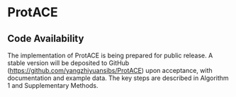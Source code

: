 # ProtACE

## Code Availability
The implementation of ProtACE is being prepared for public release. 
A stable version will be deposited to GitHub (https://github.com/yangzhiyuansibs/ProtACE) 
upon acceptance, with documentation and example data. 
The key steps are described in Algorithm 1 and Supplementary Methods.
